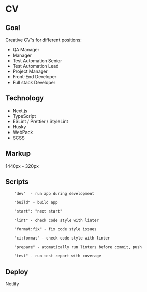 # CV

## Goal

Creative CV's for different positions:
- QA Manager
- Manager
- Test Automation Senior
- Test Automation Lead
- Project Manager
- Front-End Developer
- Full stack Developer

## Technology

- Next.js
- TypeScript
- ESLint / Prettier / StyleLint
- Husky
- WebPack
- SCSS

## Markup
 1440px - 320px

## Scripts

```
    "dev"  - run app during development

    "build" - build app

    "start": "next start"

    "lint" - check code style with linter

    "format:fix" - fix code style issues 

    "ci:format" - check code style with linter

    "prepare" - atomatically run linters before commit, push

    "test" - run test report with coverage
```
## Deploy
Netlify